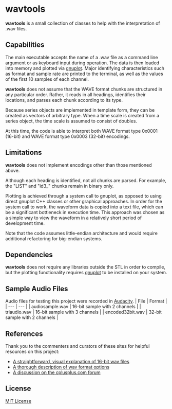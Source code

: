 # wavtools
**wavtools** is a small collection of classes to help with the interpretation of .wav files.

## Capabilities
The main executable accepts the name of a .wav file as a command line argument or as keyboard input during operation. The data is then loaded into memory and plotted via [gnuplot](http://www.gnuplot.info/). Major identifying characteristics such as format and sample rate are printed to the terminal, as well as the values of the first 10 samples of each channel. 

**wavtools** does not assume that the WAVE format chunks are structured in any particular order. Rather, it reads in all headings, identifies their locations, and parses each chunk according to its type.

Because series objects are implemented in template form, they can be created as vectors of arbitrary type. When a time scale is created from a series object, the time scale is assumed to consist of doubles.

At this time, the code is able to interpret both WAVE format type 0x0001 (16-bit) and WAVE format type 0x0003 (32-bit) encodings.

## Limitations
**wavtools** does not implement encodings other than those mentioned above.

Although each heading is identified, not all chunks are parsed. For example, the "LIST" and "id3_" chunks remain in binary only.

Plotting is achieved through a system call to gnuplot, as opposed to using direct gnuplot C++ classes or other graphical approaches. In order for the system call to work, the waveform data is copied into a text file, which can be a significant bottleneck in execution time. This approach was chosen as a simple way to view the waveform in a relatively short period of development time.

Note that the code assumes little-endian architecture and would require additional refactoring for big-endian systems.

## Dependencies
**wavtools** does not require any libraries outside the STL in order to compile, but the plotting functionality requires [gnuplot](http://www.gnuplot.info/) to be installed on your system.

## Sample Audio Files
Audio files for testing this project were recorded in [Audacity](http://www.audacityteam.org/home/).
| File | Format |
| --- | --- |
| audiosample.wav | 16-bit sample with 2 channels |
| triaudio.wav | 16-bit sample with 3 channels |
| encoded32bit.wav | 32-bit sample with 2 channels |


## References
Thank you to the commenters and curators of these sites for helpful resources on this project:
- [A straightforward, visual explanation of 16-bit wav files](http://soundfile.sapp.org/doc/WaveFormat/)
- [A thorough description of wav format options](http://www-mmsp.ece.mcgill.ca/Documents/AudioFormats/WAVE/WAVE.html)
- [A discussion on the cplusplus.com forum](http://www.cplusplus.com/forum/general/205408/)

## License
[MIT License](https://choosealicense.com/licenses/mit/)
